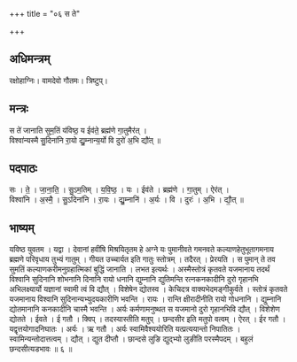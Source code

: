 +++
title = "०६ स ते"

+++
## अधिमन्त्रम्
रक्षोहाग्निः। वामदेवो गौतमः। त्रिष्टुप्।

## मन्त्रः
स ते॑ जानाति सुम॒तिं य॑विष्ठ॒ य ईव॑ते॒ ब्रह्म॑णे गा॒तुमैर॑त् ।  
विश्वा॑न्यस्मै सु॒दिना॑नि रा॒यो द्यु॒म्नान्य॒र्यो वि दुरो॑ अ॒भि द्यौ॑त् ॥

## पदपाठः
सः । ते॒ । जा॒ना॒ति॒ । सु॒ऽम॒तिम् । य॒वि॒ष्ठ॒ । यः । ईव॑ते । ब्रह्म॑णे । गा॒तुम् । ऐर॑त् ।  
विश्वा॑नि । अ॒स्मै॒ । सु॒ऽदिना॑नि । रा॒यः । द्यु॒म्नानि॑ । अ॒र्यः । वि । दुरः॑ । अ॒भि । द्यौ॒त् ॥

## भाष्यम्
यविष्ठ युवतम । यद्वा । देवानां हवींषि मिश्रयितृतम हे अग्ने यः पुमानीवते गमनवते कल्याणहेतुभूतागमनाय ब्रह्मणे परिवृधाय तुभ्यं गातुम् । गीयत उच्चार्यत इति गातुः स्तोत्रम् । तदैरत् । प्रेरयति । स पुमान् ते तव सुमतिं कल्याणकरीमनुग्रहात्मिकां बुद्धिं जानाति । लभत इत्यर्थः । अस्मैस्तोत्रं कृतवते यजमानाय तदर्थं विश्वानि सुदिनानि शोभनानि दिनानि रायो धनानि द्युम्नानि द्युतिमन्ति रत्नकनकादीनि दुरो गृहानभि अभिलक्ष्यार्यो यज्ञानां स्वामी त्वं वि द्यौत् । विशेषेन द्योतस्व । केचिदत्र वाक्यभेदमङ्गीकुर्वते । स्तोत्रं कृतवते यजमानाय विश्वानि सुदिनान्यभ्युदयकारीणि भवन्ति । रायः । रान्ति क्षीरादीनीति रायो गोधनानि । द्युम्नानि द्योतमानानि कनकादीनि चास्मै भवन्ति । अर्यः कर्मणामनुष्थत स यजमानो दुरो गृहानभिवि द्यौत् । विशेशेण द्योतते । ईवते । ई गतौ । क्विप् । तदस्यास्तीति मतुप् । छन्दसीर इति मतुपो वत्वम् । ऐरत् । ईर गतौ । यद्वृत्तयोगादनिघातः । अर्यः । ऋ गतौ । अर्यः स्वामिवैश्ययोरिति यत्प्रत्ययान्तो निपातितः । स्वामिन्यन्तोदात्तत्वम् । द्यौत् । द्युत दीप्तौ । छान्दसे लुङि द्युद्भ्यो लुङीति परस्मैपदम् । बहुलं छन्दसीत्यडभावः ॥ ६ ॥